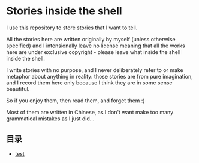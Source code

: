 # Stories inside the shell

I use this repository to store stories that I want to tell.

All the stories here are written originally by myself (unless otherwise specified) and I intensionally leave no license meaning that all the works here are under exclusive copyright - please leave what inside the shell inside the shell.

I write stories with no purpose, and I never deliberately refer to or make metaphor about anything in reality: those stories are from pure imagination, and I record them here only because I think they are in some sense beautiful.

So if you enjoy them, then read them, and forget them :)

Most of them are written in Chinese, as I don't want make too many grammatical mistakes as I just did...

## 目录

- [test](#test)
